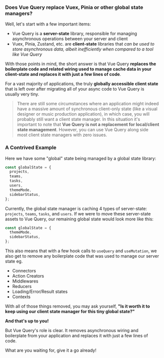 ### Does Vue Query replace Vuex, Pinia or other global state managers?

Well, let's start with a few important items:

- Vue Query is a **server-state** library, responsible for managing asynchronous operations between your server and client
- Vuex, Pinia, Zustand, etc. are **client-state** libraries that _can be used to store asynchronous data, albeit inefficiently when compared to a tool like Vue Query_

With those points in mind, the short answer is that Vue Query **replaces the boilerplate code and related wiring used to manage cache data in your client-state and replaces it with just a few lines of code**.

For a vast majority of applications, the truly **globally accessible client state** that is left over after migrating all of your async code to Vue Query is usually very tiny.

> There are still some circumstances where an application might indeed have a massive amount of synchronous client-only state (like a visual designer or music production application), in which case, you will probably still want a client state manager. In this situation it's important to note that **Vue Query is not a replacement for local/client state management**. However, you can use Vue Query along side most client state managers with zero issues.

### A Contrived Example

Here we have some "global" state being managed by a global state library:

```ts
const globalState = {
  projects,
  teams,
  tasks,
  users,
  themeMode,
  sidebarStatus,
};
```

Currently, the global state manager is caching 4 types of server-state: `projects`, `teams`, `tasks`, and `users`. If we were to move these server-state assets to Vue Query, our remaining global state would look more like this:

```ts
const globalState = {
  themeMode,
  sidebarStatus,
};
```

This also means that with a few hook calls to `useQuery` and `useMutation`, we also get to remove any boilerplate code that was used to manage our server state eg.

- Connectors
- Action Creators
- Middlewares
- Reducers
- Loading/Error/Result states
- Contexts

With all of those things removed, you may ask yourself, **"Is it worth it to keep using our client state manager for this tiny global state?"**

**And that's up to you!**

But Vue Query's role is clear. It removes asynchronous wiring and boilerplate from your application and replaces it with just a few lines of code.

What are you waiting for, give it a go already!

